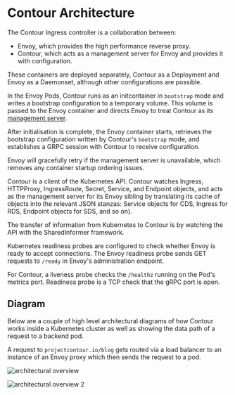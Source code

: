 # Contour Architecture

The Contour Ingress controller is a collaboration between:

* Envoy, which provides the high performance reverse proxy.
* Contour, which acts as a management server for Envoy and provides it with configuration.

These containers are deployed separately, Contour as a Deployment and Envoy as a Daemonset, although other configurations are possible.

In the Envoy Pods, Contour runs as an initcontainer in `bootstrap` mode and writes a bootstrap configuration to a temporary volume.
This volume is passed to the Envoy container and directs Envoy to treat Contour as its [management server][1].

After initialisation is complete, the Envoy container starts, retrieves the bootstrap configuration written by Contour's `bootstrap` mode, and establishes a GRPC session with Contour to receive configuration.

Envoy will gracefully retry if the management server is unavailable, which removes any container startup ordering issues.

Contour is a client of the Kubernetes API.
Contour watches Ingress, HTTPProxy, IngressRoute, Secret, Service, and Endpoint objects, and acts as the management server for its Envoy sibling by translating its cache of objects into the relevant JSON stanzas: Service objects for CDS, Ingress for RDS, Endpoint objects for SDS, and so on).

The transfer of information from Kubernetes to Contour is by watching the API with the SharedInformer framework.

Kubernetes readiness probes are configured to check whether Envoy is ready to accept connections.
The Envoy readiness probe sends GET requests to `/ready` in Envoy's administration endpoint.

For Contour, a liveness probe checks the `/healthz` running on the Pod's metrics port.
Readiness probe is a TCP check that the gRPC port is open.

## Diagram
Below are a couple of high level architectural diagrams of how Contour works inside a Kubernetes cluster as well as showing the data path of a request to a backend pod.

A request to `projectcontour.io/blog` gets routed via a load balancer to an instance of an Envoy proxy which then sends the request to a pod.

![architectural overview][2]


![architectural overview 2][3]

[1]: https://www.envoyproxy.io/docs/envoy/v1.13.0/api-docs/xds_protocol
[2]: ../img/archoverview.png
[3]: ../img/contour_deployment_in_k8s.png
